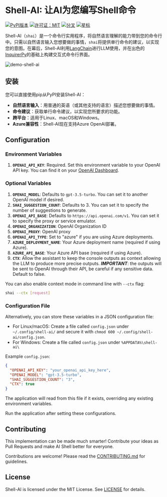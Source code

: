 # Shell-AI: 让AI为您编写Shell命令

[![PyPI版本](https://badge.fury.io/py/shell-ai.svg)](https://pypi.org/project/shell-ai/)
[![许可证：MIT](https://img.shields.io/badge/License-MIT-yellow.svg)](https://opensource.org/licenses/MIT)
[![分叉](https://img.shields.io/github/forks/ricklamers/shell-ai)](https://github.com/ricklamers/shell-ai/network)
[![星标](https://img.shields.io/github/stars/ricklamers/shell-ai)](https://github.com/ricklamers/shell-ai/stargazers)


Shell-AI（`shai`）是一个命令行实用程序，将自然语言理解的能力带到您的命令行中。只需以自然语言输入您想要做的事情，`shai`将提供单行命令的建议，以实现您的意图。在幕后，Shell-AI利用[LangChain](https://github.com/langchain-ai/langchain)进行LLM使用，并在出色的[InquirerPy](https://github.com/kazhala/InquirerPy)的基础上构建交互式命令行界面。

![demo-shell-ai](https://github.com/ricklamers/shell-ai/assets/1309307/b4057165-5c23-46d4-b68e-00915b738dc3)

## 安装

您可以直接使用pip从PyPI安装Shell-AI：

- **自然语言输入**：用普通的英语（或其他支持的语言）描述您想要做的事情。
- **命令建议**：获取单行命令建议，以实现您所要求的功能。
- **跨平台**：适用于Linux、macOS和Windows。
- **Azure兼容性**：Shell-AI现在支持Azure OpenAI部署。

## Configuration
### Environment Variables

1. **`OPENAI_API_KEY`**: Required. Set this environment variable to your OpenAI API key. You can find it on your [OpenAI Dashboard](https://beta.openai.com/account/api-keys).

### Optional Variables

1. **`OPENAI_MODEL`**: Defaults to `gpt-3.5-turbo`. You can set it to another OpenAI model if desired.
2. **`SHAI_SUGGESTION_COUNT`**: Defaults to 3. You can set it to specify the number of suggestions to generate.
3. **`OPENAI_API_BASE`**: Defaults to `https://api.openai.com/v1`. You can set it to specify the proxy or service emulator.
4. **`OPENAI_ORGANIZATION`**: OpenAI Organization ID
5. **`OPENAI_PROXY`**: OpenAI proxy
6. **`OPENAI_API_TYPE`**: Set to "azure" if you are using Azure deployments.
7. **`AZURE_DEPLOYMENT_NAME`**: Your Azure deployment name (required if using Azure).
8. **`AZURE_API_BASE`**: Your Azure API base (required if using Azure).
9. **`CTX`**: Allow the assistant to keep the console outputs as context allowing the LLM to produce more precise outputs. ***IMPORTANT***: the outputs will be sent to OpenAI through their API, be careful if any sensitive data. Default to false.

You can also enable context mode in command line with `--ctx` flag:

```bash
shai --ctx [request]
```

### Configuration File

Alternatively, you can store these variables in a JSON configuration file:

- For Linux/macOS: Create a file called `config.json` under `~/.config/shell-ai/` and secure it with `chmod 600 ~/.config/shell-ai/config.json`.
- For Windows: Create a file called `config.json` under `%APPDATA%\shell-ai\`

Example `config.json`:

```json
{
  "OPENAI_API_KEY": "your_openai_api_key_here",
  "OPENAI_MODEL": "gpt-3.5-turbo",
  "SHAI_SUGGESTION_COUNT": "3",
  "CTX": true
}
```

The application will read from this file if it exists, overriding any existing environment variables.

Run the application after setting these configurations.


## Contributing

This implementation can be made much smarter! Contribute your ideas as Pull Requests and make AI Shell better for everyone.

Contributions are welcome! Please read the [CONTRIBUTING.md](CONTRIBUTING.md) for guidelines.

## License

Shell-AI is licensed under the MIT License. See [LICENSE](LICENSE) for details.
